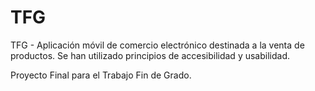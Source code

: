 # TFG
TFG - Aplicación móvil de comercio electrónico destinada a la venta de productos. Se han utilizado principios de accesibilidad y usabilidad.

Proyecto Final para el Trabajo Fin de Grado.
